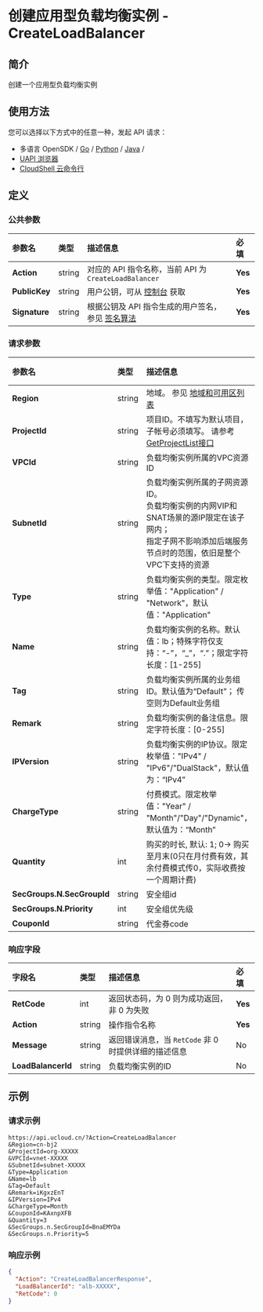 # 创建应用型负载均衡实例 - CreateLoadBalancer

## 简介

创建一个应用型负载均衡实例






## 使用方法

您可以选择以下方式中的任意一种，发起 API 请求：
- 多语言 OpenSDK / [Go](https://github.com/ucloud/ucloud-sdk-go) / [Python](https://github.com/ucloud/ucloud-sdk-python3) / [Java](https://github.com/ucloud/ucloud-sdk-java) /
- [UAPI 浏览器](https://console.ucloud.cn/uapi/detail?id=CreateLoadBalancer)
- [CloudShell 云命令行](https://shell.ucloud.cn/)


## 定义

### 公共参数

| 参数名 | 类型 | 描述信息 | 必填 |
|:---|:---|:---|:---|
| **Action**     | string  | 对应的 API 指令名称，当前 API 为 `CreateLoadBalancer`                        | **Yes** |
| **PublicKey**  | string  | 用户公钥，可从 [控制台](https://console.ucloud.cn/uapi/apikey) 获取                                             | **Yes** |
| **Signature**  | string  | 根据公钥及 API 指令生成的用户签名，参见 [签名算法](api/summary/signature.md)  | **Yes** |

### 请求参数

| 参数名 | 类型 | 描述信息 | 必填 |
|:---|:---|:---|:---|
| **Region** | string | 地域。 参见 [地域和可用区列表](https://docs.ucloud.cn/api/summary/regionlist) |**Yes**|
| **ProjectId** | string | 项目ID。不填写为默认项目，子帐号必须填写。 请参考[GetProjectList接口](https://docs.ucloud.cn/api/summary/get_project_list) |**Yes**|
| **VPCId** | string | 负载均衡实例所属的VPC资源ID |**Yes**|
| **SubnetId** | string | 负载均衡实例所属的子网资源ID。<br />负载均衡实例的内网VIP和SNAT场景的源IP限定在该子网内；<br />指定子网不影响添加后端服务节点时的范围，依旧是整个VPC下支持的资源 |**Yes**|
| **Type** | string | 负载均衡实例的类型。限定枚举值："Application" / "Network"，默认值："Application" |No|
| **Name** | string | 负载均衡实例的名称。默认值：lb；特殊字符仅支持：“-”，“_”，“.”；限定字符长度：[1-255] |No|
| **Tag** | string | 负载均衡实例所属的业务组ID。默认值为“Default”； 传空则为Default业务组 |No|
| **Remark** | string | 负载均衡实例的备注信息。限定字符长度：[0-255] |No|
| **IPVersion** | string | 负载均衡实例的IP协议。限定枚举值："IPv4" / "IPv6"/"DualStack"，默认值为：“IPv4” |No|
| **ChargeType** | string | 付费模式。限定枚举值："Year" / "Month"/"Day"/"Dynamic"，默认值为：“Month” |No|
| **Quantity** | int | 购买的时长, 默认: 1; 0-> 购买至月末(0只在月付费有效，其余付费模式传0，实际收费按一个周期计费) |No|
| **SecGroups.N.SecGroupId** | string | 安全组id |No|
| **SecGroups.N.Priority** | int | 安全组优先级 |No|
| **CouponId** | string | 代金券code |No|

### 响应字段

| 字段名 | 类型 | 描述信息 | 必填 |
|:---|:---|:---|:---|
| **RetCode** | int | 返回状态码，为 0 则为成功返回，非 0 为失败 |**Yes**|
| **Action** | string | 操作指令名称 |**Yes**|
| **Message** | string | 返回错误消息，当 `RetCode` 非 0 时提供详细的描述信息 |No|
| **LoadBalancerId** | string | 负载均衡实例的ID |No|




## 示例

### 请求示例
    
```
https://api.ucloud.cn/?Action=CreateLoadBalancer
&Region=cn-bj2
&ProjectId=org-XXXXX
&VPCId=vnet-XXXXX
&SubnetId=subnet-XXXXX
&Type=Application
&Name=lb
&Tag=Default
&Remark=iKgxzEnT
&IPVersion=IPv4
&ChargeType=Month
&CouponId=KAxnpXFB
&Quantity=3
&SecGroups.n.SecGroupId=BnaEMYDa
&SecGroups.n.Priority=5
```

### 响应示例
    
```json
{
  "Action": "CreateLoadBalancerResponse",
  "LoadBalancerId": "alb-XXXXX",
  "RetCode": 0
}
```





